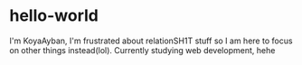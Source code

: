 # hello-world

I'm KoyaAyban, I'm frustrated about relationSH1T stuff so I am here to focus on other things instead(lol).
Currently studying web development, hehe
